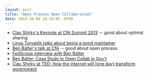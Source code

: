 ```yaml
---
layout: post
title: "Open Process Open Collaboration"
date: 2014-10-04 18:16:05 -0700
---
```


- [Clay Shirky's Keynote at CfA Summit 2013](https://www.youtube.com/watch?v=aXQb-yhqktQ) -- good about optimal sharing 
- [Linus Torvalds talks about being a good maintainer](https://www.youtube.com/watch?v=jjRAKuis7T8) 
- [Ben Balter's talk at CfA](https://www.youtube.com/watch?v=Owq6K79ZBy8) -- good about open process
- [FedScoop interview with Ben Balter](https://www.youtube.com/watch?v=ESvVUf5dXAI)
- [Ben Balter: Case Study in Open Collab in Gov't](https://www.youtube.com/watch?v=EL3-UwY3qGE)
- [Clay Shirky at TED: How the internet will (one day) transform government](/2013/12/14/clay-shirky-how-the-internet-will-one-day-transform-government.html)
